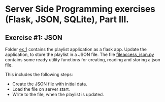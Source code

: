 # Server Side Programming exercises (Flask, JSON, SQLite), Part III.

## Exercise #1: JSON

Folder [ex_1](ex_1) contains the playlist application as a flask app.
Update the application, to store the playlist in a JSON file.
The file [fileaccess_json.py](ex_1/fileaccess_json.py) contains some ready utility functions for
creating, reading and storing a json file.

This includes the following steps:
* Create the JSON file with initial data.
* Load the file on server start.
* Write to the file, when the playlist is updated.

